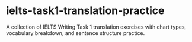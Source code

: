 # ielts-task1-translation-practice
A collection of IELTS Writing Task 1 translation exercises with chart types, vocabulary breakdown, and sentence structure practice.
